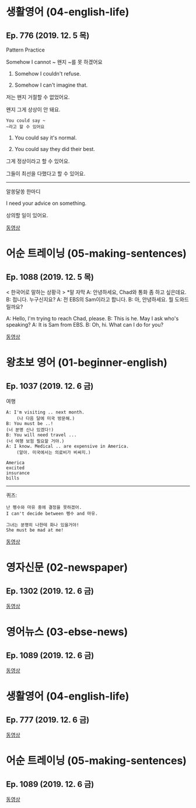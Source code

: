 # 생활영어 (04-english-life)
## Ep. 776 (2019. 12. 5 목)

Pattern Practice 

Somehow I cannot ~
왠지 ~를 못 하겠어요

1. Somehow I couldn't refuse.

2. Somehow I can't imagine that.

저는 왠지 거절할 수 없었어요. 

왠지 그게 상상이 안 돼요. 

    You could say ~
    ~라고 할 수 있어요 

1. You could say it's normal.

2. You could say they did their best.

그게 정상이라고 할 수 있어요.

그들이 최선을 다했다고 할 수 있어요. 

---
알쏭달쏭 한마디 

I need your advice on something. 

상의할 일이 있어요.

[동영상](http://home.ebse.co.kr/englishlife/replay/3/list?courseId=ER2017H0ENG01ZZ&stepId=ET2017H0ENG0101)

# 어순 트레이닝 (05-making-sentences)
## Ep. 1088 (2019. 12. 5 목)

< 한국어로 말하는 상황극 > *말 자막
A: 안녕하세요, Chad와 통화 좀 하고 싶은데요. 
B: 접니다. 누구신지요? 
A: 전 EBS의 Sam이라고 합니다. 
B: 아, 안녕하세요. 뭘 도와드릴까요? 
 
<Conversation up>
A: Hello, I'm trying to reach Chad, please. 
B: This is he. May I ask who's speaking? 
A: It is Sam from EBS.  
B: Oh, hi. What can I do for you?

[동영상](http://home.ebse.co.kr/10mins_mason/replay/3/list?courseId=ER2015G0MAY01ZZ&stepId=ET2015G0MAY0101)

# 왕초보 영어 (01-beginner-english)
## Ep. 1037 (2019. 12. 6 금)

여행

    A: I'm visiting .. next month. 
        (나 다음 달에 미국 방문해.)
    B: You must be ..! 
    (너 분명 신나 있겠다!) 
    B: You will need travel ...  
    (너 여행 보험 필요할 거야.) 
    A: I know. Medical .. are expensive in America.
        (알아. 미국에서는 의료비가 비싸지.) 
    
    America
    excited
    insurance
    bills

---
퀴즈:

    난 펭수와 마유 중에 결정을 못하겠어.
    I can't decide between 펭수 and 마유.

    그녀는 분명히 나한테 화나 있을거야!
    She must be mad at me!

[동영상](http://home.ebse.co.kr/beginnerenglish/replay/3/list?courseId=ER2016G0BEG01ZZ&stepId=ET2016G0BEG0101)

# 영자신문 (02-newspaper)
## Ep. 1302 (2019. 12. 6 금)
[동영상](http://home.ebse.co.kr/engnewspaper/replay/3/list?courseId=ER2012M0ENR01ZZ&stepId=ET2012M0ENR0101)

# 영어뉴스 (03-ebse-news)
## Ep. 1089 (2019. 12. 6 금)
[동영상](http://home.ebse.co.kr/ebsenews/replay/3/list?courseId=ER2016G0NEW01ZZ&stepId=ET2016G0NEW0101)

# 생활영어 (04-english-life)
## Ep. 777 (2019. 12. 6 금)
[동영상](http://home.ebse.co.kr/englishlife/replay/3/list?courseId=ER2017H0ENG01ZZ&stepId=ET2017H0ENG0101)

# 어순 트레이닝 (05-making-sentences)
## Ep. 1089 (2019. 12. 6 금)
[동영상](http://home.ebse.co.kr/10mins_mason/replay/3/list?courseId=ER2015G0MAY01ZZ&stepId=ET2015G0MAY0101)
